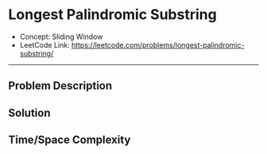 # Longest Palindromic Substring

- Concept: Sliding Window
- LeetCode Link: https://leetcode.com/problems/longest-palindromic-substring/

---

## Problem Description

## Solution

## Time/Space Complexity

